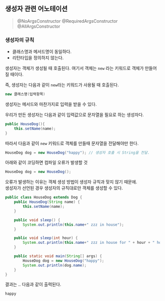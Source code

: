 ## 생성자 관련 어노테이션
> @NoArgsConstructor @RequiredArgsConstructor @AllArgsConstructor

### 생성자의 규칙
* 클래스명과 메서드명이 동일하다.
* 리턴타입을 정의하지 않는다.


생성자는 객체가 생성될 때 호출된다. 여기서 객체는 `new` 라는 키워드로 객체가 만들어질 때이다.

즉, 생성자는 다음과 같이 `new`라는 키워드가 사용될 때 호출된다.
```java
new 클래스명(입력항목)
```

생성자는 메서드와 마찬가지로 입력을 받을 수 있다.  

우리가 만든 생성자는 다음과 같이 입력값으로 문자열을 필요로 하는 생성자다.
```java
public HouseDog(){
    this.setName(name);
}
```

따라서 다음과 같이 `new` 키워드로 객체를 만들때 문자열을 전달해야만 한다.  
```java
HouseDog dog = new HouseDog("happy"); // 생성자 호출 시 String을 전달.
```

아래와 같이 코딩하면 컴파일 오류가 발생할 것 
```java
HouseDog dog = new HouseDog();
```

오류가 발생하는 이유는 객체 생성 방법이 생성자 규칙과 맞지 않기 때문에.  
생성자가 선언된 경우 생성자의 규칙대로만 객체를 생성할 수 있다.  

```java
public class HouseDog extends Dog {
    public HouseDog(String name) {
        this.setName(name);
    } 

    public void sleep() {
        System.out.println(this.name+" zzz in house");
    } 

    public void sleep(int hour) {
        System.out.println(this.name+" zzz in house for " + hour + " hours");
    } 

    public static void main(String[] args) {
        HouseDog dog = new HouseDog("happy");
        System.out.println(dog.name);
    }
}
```
결과는 .. 다음과 같이 출력된다.
```
happy
```
